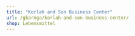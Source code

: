 ```yaml
---
title: "Korlah and Son Business Center"
url: /gbarnga/korlah-and-son-business-center/
shop: Lebensmittel
---
```

